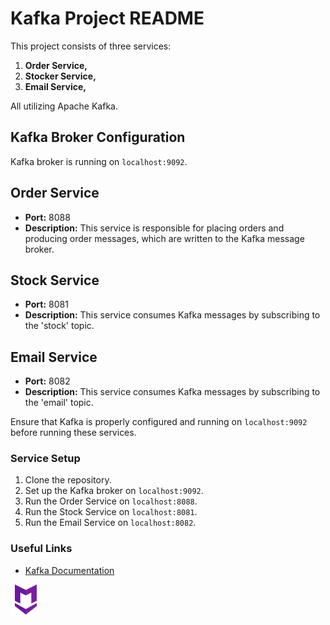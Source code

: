 
# Kafka Project README

This project consists of three services:

1. **Order Service,**
2. **Stocker Service,**
3. **Email Service,**

All utilizing Apache Kafka.

## Kafka Broker Configuration
Kafka broker is running on `localhost:9092`.

## Order Service
- **Port:** 8088
- **Description:** This service is responsible for placing orders and producing order messages, which are written to the Kafka message broker.

## Stock Service
- **Port:** 8081
- **Description:** This service consumes Kafka messages by subscribing to the 'stock' topic.

## Email Service
- **Port:** 8082
- **Description:** This service consumes Kafka messages by subscribing to the 'email' topic.

Ensure that Kafka is properly configured and running on `localhost:9092` before running these services.

### Service Setup
1. Clone the repository.
2. Set up the Kafka broker on `localhost:9092`.
3. Run the Order Service on `localhost:8088`.
4. Run the Stock Service on `localhost:8081`.
5. Run the Email Service on `localhost:8082`.

### Useful Links
- [Kafka Documentation](https://kafka.apache.org/documentation/)

![Kafka](https://github.com/adam-p/markdown-here/raw/master/src/common/images/icon48.png)
